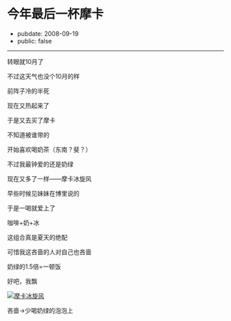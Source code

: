 # 今年最后一杯摩卡

- pubdate: 2008-09-19
- public: false

--------------------------


转眼就10月了

不过这天气也没个10月的样

前阵子冷的半死

现在又热起来了

于是又去买了摩卡



不知道被谁带的

开始喜欢喝奶茶（东南？斐？）

不过我最钟爱的还是奶绿

现在又多了一样——摩卡冰旋风



早些时候见妹妹在博里说的

于是一喝就爱上了

咖啡+奶+冰

这组合真是夏天的绝配



可惜我这吝啬的人对自己也吝啬

奶绿的1.5倍=一顿饭

好吧，我飘



[![摩卡冰旋风](http://farm4.static.flickr.com/3064/2869664163_8fa89b54d6_m.jpg)](http://www.flickr.com/photos/popomore/2869664163/)





吝啬->少喝奶绿的泡泡上
